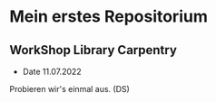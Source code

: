 # Mein erstes Repositorium
## WorkShop Library Carpentry

- Date 11.07.2022



Probieren wir's einmal aus. (DS)
